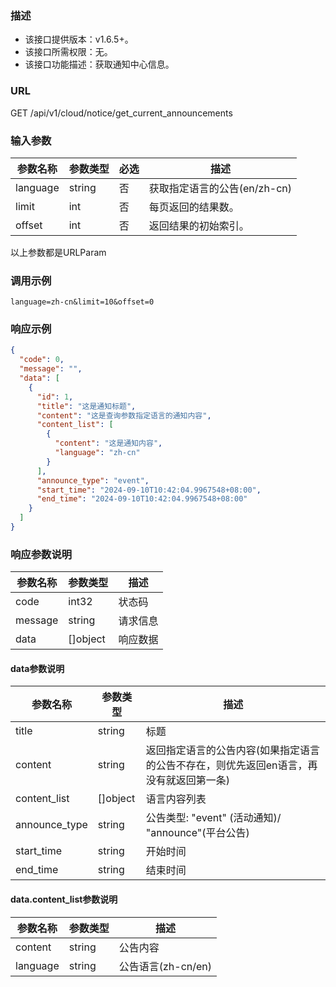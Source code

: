 ### 描述

- 该接口提供版本：v1.6.5+。
- 该接口所需权限：无。
- 该接口功能描述：获取通知中心信息。

### URL

GET /api/v1/cloud/notice/get_current_announcements

### 输入参数

| 参数名称      | 参数类型    | 必选 | 描述                  |
|-----------|---------|----|---------------------|
| language	 | string	 | 否	 | 获取指定语言的公告(en/zh-cn) |
| limit	    | int	    | 否	 | 每页返回的结果数。           |
| offset	   | int	    | 否	 | 返回结果的初始索引。          |

以上参数都是URLParam

### 调用示例


```
language=zh-cn&limit=10&offset=0
```

### 响应示例

```json
{
  "code": 0,
  "message": "",
  "data": [
    {
      "id": 1,
      "title": "这是通知标题",
      "content": "这是查询参数指定语言的通知内容",
      "content_list": [
        {
          "content": "这是通知内容",
          "language": "zh-cn"
        }
      ],
      "announce_type": "event",
      "start_time": "2024-09-10T10:42:04.9967548+08:00",
      "end_time": "2024-09-10T10:42:04.9967548+08:00"
    }
  ]
}
```

### 响应参数说明

| 参数名称    | 参数类型     | 描述   |
|---------|----------|------|
| code    | int32    | 状态码  |
| message | string   | 请求信息 |
| data    | []object | 响应数据 |

#### data参数说明
| 参数名称          | 参数类型     | 描述                                            |
|---------------|----------|-----------------------------------------------|
| title         | string   | 标题                                            |
| content       | string   | 返回指定语言的公告内容(如果指定语言的公告不存在，则优先返回en语言，再没有就返回第一条) |
| content_list  | []object | 语言内容列表                                        |
| announce_type | string   | 公告类型: "event" (活动通知)/ "announce"(平台公告)        |
| start_time    | string   | 开始时间                                          |
| end_time      | string   | 结束时间                                          |

#### data.content_list参数说明
| 参数名称     | 参数类型   | 描述             |
|----------|--------|----------------|
| content  | string | 公告内容           |
| language | string | 公告语言(zh-cn/en) |

